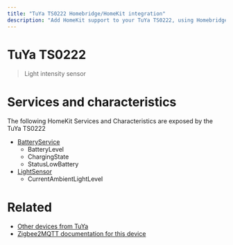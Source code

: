 ```yaml
---
title: "TuYa TS0222 Homebridge/HomeKit integration"
description: "Add HomeKit support to your TuYa TS0222, using Homebridge, Zigbee2MQTT and homebridge-z2m."
---
```

<!---
This file has been GENERATED using src/docgen/docgen.ts
DO NOT EDIT THIS FILE MANUALLY!
-->
# TuYa TS0222
> Light intensity sensor


# Services and characteristics
The following HomeKit Services and Characteristics are exposed by
the TuYa TS0222

* [BatteryService](../../battery.md)
  * BatteryLevel
  * ChargingState
  * StatusLowBattery
* [LightSensor](../../sensors.md)
  * CurrentAmbientLightLevel


# Related
* [Other devices from TuYa](../index.md#tuya)
* [Zigbee2MQTT documentation for this device](https://www.zigbee2mqtt.io/devices/TS0222.html)